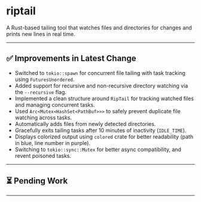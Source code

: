 # riptail

A Rust-based tailing tool that watches files and directories for changes and prints new lines in real time.

---

## ✅ Improvements in Latest Change

- Switched to `tokio::spawn` for concurrent file tailing with task tracking using `FuturesUnordered`.
- Added support for recursive and non-recursive directory watching via the `--recursive` flag.
- Implemented a clean structure around `RipTail` for tracking watched files and managing concurrent tasks.
- Used `Arc<Mutex<HashSet<PathBuf>>>` to safely prevent duplicate file watching across tasks.
- Automatically adds files from newly detected directories.
- Gracefully exits tailing tasks after 10 minutes of inactivity (`IDLE_TIME`).
- Displays colorized output using `colored` crate for better readability (path in blue, line number in purple).
- Switching to `tokio::sync::Mutex` for better async compatibility, and revent poisoned tasks.

---

## ⏳ Pending Work


---
